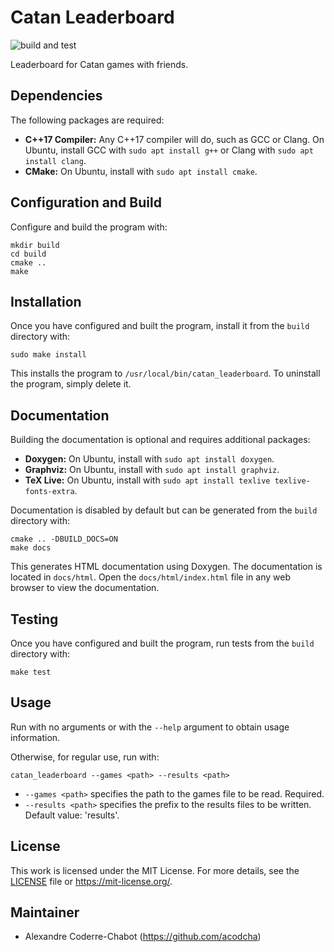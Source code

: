 # Catan Leaderboard
![build and test](https://github.com/acodcha/CatanLeaderboard/workflows/build%20and%20test/badge.svg?branch=master)

Leaderboard for Catan games with friends.

## Dependencies
The following packages are required:
- **C++17 Compiler:** Any C++17 compiler will do, such as GCC or Clang. On Ubuntu, install GCC with `sudo apt install g++` or Clang with `sudo apt install clang`.
- **CMake:** On Ubuntu, install with `sudo apt install cmake`.

## Configuration and Build
Configure and build the program with:

```
mkdir build
cd build
cmake ..
make
```

## Installation
Once you have configured and built the program, install it from the `build` directory with:

```
sudo make install
```

This installs the program to `/usr/local/bin/catan_leaderboard`. To uninstall the program, simply delete it.

## Documentation
Building the documentation is optional and requires additional packages:
- **Doxygen:** On Ubuntu, install with `sudo apt install doxygen`.
- **Graphviz:** On Ubuntu, install with `sudo apt install graphviz`.
- **TeX Live:** On Ubuntu, install with `sudo apt install texlive texlive-fonts-extra`.

Documentation is disabled by default but can be generated from the `build` directory with:

```
cmake .. -DBUILD_DOCS=ON
make docs
```

This generates HTML documentation using Doxygen. The documentation is located in `docs/html`. Open the `docs/html/index.html` file in any web browser to view the documentation.

## Testing
Once you have configured and built the program, run tests from the `build` directory with:

```
make test
```

## Usage
Run with no arguments or with the `--help` argument to obtain usage information.

Otherwise, for regular use, run with:

```
catan_leaderboard --games <path> --results <path>
```

- `--games <path>` specifies the path to the games file to be read. Required.
- `--results <path>` specifies the prefix to the results files to be written. Default value: 'results'.

## License
This work is licensed under the MIT License. For more details, see the [LICENSE](LICENSE) file or <https://mit-license.org/>.

## Maintainer
- Alexandre Coderre-Chabot (<https://github.com/acodcha>)
